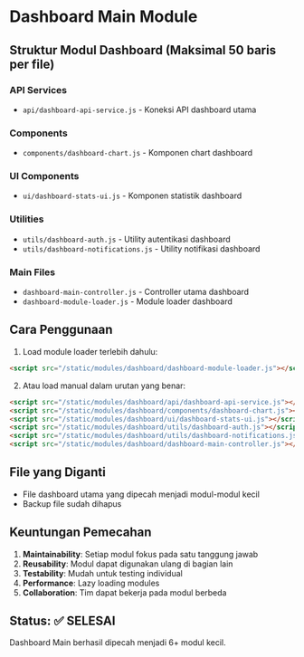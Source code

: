 # Dashboard Main Module

## Struktur Modul Dashboard (Maksimal 50 baris per file)

### API Services
- `api/dashboard-api-service.js` - Koneksi API dashboard utama

### Components
- `components/dashboard-chart.js` - Komponen chart dashboard

### UI Components  
- `ui/dashboard-stats-ui.js` - Komponen statistik dashboard

### Utilities
- `utils/dashboard-auth.js` - Utility autentikasi dashboard
- `utils/dashboard-notifications.js` - Utility notifikasi dashboard

### Main Files
- `dashboard-main-controller.js` - Controller utama dashboard
- `dashboard-module-loader.js` - Module loader dashboard

## Cara Penggunaan

1. Load module loader terlebih dahulu:
```html
<script src="/static/modules/dashboard/dashboard-module-loader.js"></script>
```

2. Atau load manual dalam urutan yang benar:
```html
<script src="/static/modules/dashboard/api/dashboard-api-service.js"></script>
<script src="/static/modules/dashboard/components/dashboard-chart.js"></script>
<script src="/static/modules/dashboard/ui/dashboard-stats-ui.js"></script>
<script src="/static/modules/dashboard/utils/dashboard-auth.js"></script>
<script src="/static/modules/dashboard/utils/dashboard-notifications.js"></script>
<script src="/static/modules/dashboard/dashboard-main-controller.js"></script>
```

## File yang Diganti

- File dashboard utama yang dipecah menjadi modul-modul kecil
- Backup file sudah dihapus

## Keuntungan Pemecahan

1. **Maintainability**: Setiap modul fokus pada satu tanggung jawab
2. **Reusability**: Modul dapat digunakan ulang di bagian lain
3. **Testability**: Mudah untuk testing individual
4. **Performance**: Lazy loading modules
5. **Collaboration**: Tim dapat bekerja pada modul berbeda

## Status: ✅ SELESAI
Dashboard Main berhasil dipecah menjadi 6+ modul kecil.
